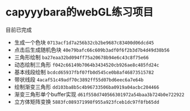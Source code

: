 # capyyybara的webGL练习项目
目前已完成
* 生成一个色块 `0713acf1d7a256b32cb2be9687c83400d06dcd45`
* 点击后生成随机色块 `40e79bafc66c609b3adf0f6f2b3d7b4d49d38b56`
* 三角形绘制 `ba27eaa32bd094ff75a20678b94e6c43c8f75e66`
* 动态绘制三角形 `f042c66149b7064b3434520cb926ae8c485fd24c`
* 基本线段绘制 `bcdcd65937fbf07fb0d545ce0b8af46873515782`
* 带状线段 `4acaf51c49adf70c3892ff55d07bd6eec6a7e64b`
* 绘制渐变三角形 `dd103ba8b5c4b96733506ba0919a04acbc204466`
* 渐变三角形单个buffer实现 `d61f558d740566301972a54baa3b724b0e722922`
* 立方体矩阵变换 `5883fc089371998f955a923fceb1dc97f8fb65dd`